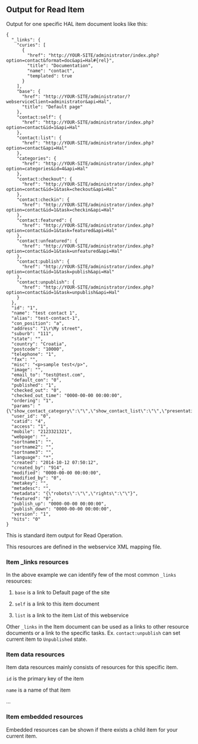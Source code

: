 ## Output for Read Item

Output for one specific HAL item document looks like this:

```
{
  "_links": {
    "curies": [
      {
        "href": "http://YOUR-SITE/administrator/index.php?option=contact&format=doc&api=Hal#{rel}",
        "title": "Documentation",
        "name": "contact",
        "templated": true
      }
    ],
    "base": {
      "href": "http://YOUR-SITE/administrator/?webserviceClient=administrator&api=Hal",
      "title": "Default page"
    },
    "contact:self": {
      "href": "http://YOUR-SITE/administrator/index.php?option=contact&id=1&api=Hal"
    },
    "contact:list": {
      "href": "http://YOUR-SITE/administrator/index.php?option=contact&api=Hal"
    },
    "categories": {
      "href": "http://YOUR-SITE/administrator/index.php?option=categories&id=4&api=Hal"
    },
    "contact:checkout": {
      "href": "http://YOUR-SITE/administrator/index.php?option=contact&id=1&task=checkout&api=Hal"
    },
    "contact:checkin": {
      "href": "http://YOUR-SITE/administrator/index.php?option=contact&id=1&task=checkin&api=Hal"
    },
    "contact:featured": {
      "href": "http://YOUR-SITE/administrator/index.php?option=contact&id=1&task=featured&api=Hal"
    },
    "contact:unfeatured": {
      "href": "http://YOUR-SITE/administrator/index.php?option=contact&id=1&task=unfeatured&api=Hal"
    },
    "contact:publish": {
      "href": "http://YOUR-SITE/administrator/index.php?option=contact&id=1&task=publish&api=Hal"
    },
    "contact:unpublish": {
      "href": "http://YOUR-SITE/administrator/index.php?option=contact&id=1&task=unpublish&api=Hal"
    }
  },
  "id": "1",
  "name": "test contact 1",
  "alias": "test-contact-1",
  "con_position": "a",
  "address": "1\r\My street",
  "suburb": "111",
  "state": "",
  "country": "Croatia",
  "postcode": "10000",
  "telephone": "1",
  "fax": "",
  "misc": "<p>sample test</p>",
  "image": "",
  "email_to": "test@test.com",
  "default_con": "0",
  "published": "1",
  "checked_out": "0",
  "checked_out_time": "0000-00-00 00:00:00",
  "ordering": "1",
  "params": "{\"show_contact_category\":\"\",\"show_contact_list\":\"\",\"presentation_style\":\"\",\"show_tags\":\"\",\"show_name\":\"\",\"show_position\":\"\",\"show_email\":\"\",\"show_street_address\":\"\",\"show_suburb\":\"\",\"show_state\":\"\",\"show_postcode\":\"\",\"show_country\":\"\",\"show_telephone\":\"\",\"show_mobile\":\"\",\"show_fax\":\"\",\"show_webpage\":\"\",\"show_misc\":\"\",\"show_image\":\"\",\"allow_vcard\":\"\",\"show_articles\":\"\",\"show_profile\":\"\",\"show_links\":\"\",\"linka_name\":\"\",\"linka\":false,\"linkb_name\":\"\",\"linkb\":false,\"linkc_name\":\"\",\"linkc\":false,\"linkd_name\":\"\",\"linkd\":false,\"linke_name\":\"\",\"linke\":\"\",\"contact_layout\":\"\",\"show_email_form\":\"\",\"show_email_copy\":\"\",\"banned_email\":\"\",\"banned_subject\":\"\",\"banned_text\":\"\",\"validate_session\":\"\",\"custom_reply\":\"\",\"redirect\":\"\"}",
  "user_id": "0",
  "catid": "4",
  "access": "1",
  "mobile": "2123321321",
  "webpage": "",
  "sortname1": "",
  "sortname2": "",
  "sortname3": "",
  "language": "*",
  "created": "2014-10-12 07:50:12",
  "created_by": "914",
  "modified": "0000-00-00 00:00:00",
  "modified_by": "0",
  "metakey": "",
  "metadesc": "",
  "metadata": "{\"robots\":\"\",\"rights\":\"\"}",
  "featured": "0",
  "publish_up": "0000-00-00 00:00:00",
  "publish_down": "0000-00-00 00:00:00",
  "version": "1",
  "hits": "0"
}
```

This is standard item output for Read Operation. 

This resources are defined in the webservice XML mapping file.

### Item _links resources 

In the above example we can identify few of the most common `_links` resources:

1. `base` is a link to Default page of the site

2. `self` is a link to this item document

3. `list` is a link to the item List of this webservice

Other `_links` in the Item document can be used as a links to other resource documents or a link to the specific tasks. 
Ex. `contact:unpublish` can set current item to `Unpublished` state.

### Item data resources

Item data resources mainly consists of resources for this specific item. 

`id` is the primary key of the item

`name` is a name of that item

...


### Item embedded resources

Embedded resources can be shown if there exists a child item for your current item. 
